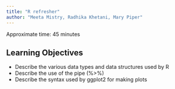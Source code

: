 ```yaml
---
title: "R refresher"
author: "Meeta Mistry, Radhika Khetani, Mary Piper"
---
```


Approximate time: 45 minutes

## Learning Objectives

* Describe the various data types and data structures used by R
* Describe the use of the pipe (%>%)
* Describe the syntax used by ggplot2 for making plots

